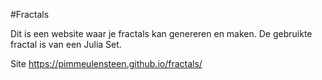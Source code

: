 #Fractals

Dit is een website waar je fractals kan genereren en maken. De gebruikte fractal is van een Julia Set.

Site https://pimmeulensteen.github.io/fractals/
